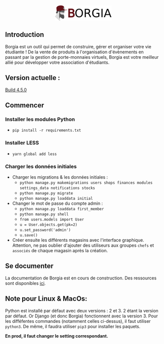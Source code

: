 <p align="center">
   <img src="./static/static_dirs/img/borgia-logo-light.png" />
</p>

## Introduction

Borgia est un outil qui permet de construire, gérer et organiser votre vie étudiante ! De la vente de produits à l'organisation d'évènements en passant par la gestion de porte-monnaies virtuels, Borgia est votre meilleur allié pour développer votre association d'étudiants.

## Version actuelle :

[Build 4.5.0](https://github.com/borgia-app/Borgia/releases/tag/4.5.0)

## Commencer

### Installer les modules Python

* `pip install -r requirements.txt`

### Installer LESS

* `yarn global add less`

### Charger les données initiales

* Charger les migrations & les données initiales :
  * `python manage.py makemigrations users shops finances modules settings_data notifications stocks`
  * `python manage.py migrate`
  * `python manage.py loaddata initial`
* Changer le mot de passe du compte admin :
  * `python manage.py loaddata first_member`
  * `python manage.py shell`
  * `from users.models import User`
  * `u = User.objects.get(pk=2)`
  * `u.set_password('admin')`
  * `u.save()`
* Créer ensuite les différents magasins avec l'interface graphique. Attention, ne pas oublier d'ajouter des utiliseurs aux groupes `chefs` et `associés` de chaque magasin après la création.

## Se documenter

La documentation de Borgia est en cours de construction. Des ressources sont disponibles [ici](https://github.com/borgia-app/Borgia-docs).

## Note pour Linux & MacOs:

Python est installé par défaut avec deux versions : 2 et 3. 2 étant la version par défaut.
Or Django (et donc Borgia) fonctionnent avec la version 3. Pour les difféfentes commandes (notamment celles ci-dessus), il faut utiliser `python3`. De même, il faudra utiliser `pip3` pour installer les paquets.

**En prod, il faut changer le setting correspondant.**
